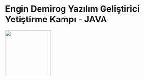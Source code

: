 # Engin Demirog Yazılım Geliştirici Yetiştirme Kampı - JAVA 
<img src="https://stickershop.line-scdn.net/stickershop/v1/product/1421377/LINEStorePC/main.png;compress=true" height="150" width="150" >







